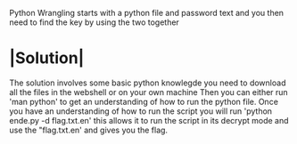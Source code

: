 Python Wrangling starts with a python file and password text and you then need to find the key by using the two together

<h1> |Solution|</h1>
The solution involves some basic python knowlegde
you need to download all the files in the webshell or on your own machine
Then you can either run 'man python' to get an understanding of how to run the python file.
Once you have an understanding of how to run the script you will run 'python ende.py -d flag.txt.en'
this allows it to run the script in its decrypt mode and use the "flag.txt.en' and gives you the flag.